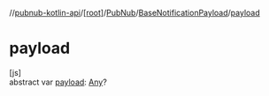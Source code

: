 //[pubnub-kotlin-api](../../../../index.md)/[[root]](../../index.md)/[PubNub](../index.md)/[BaseNotificationPayload](index.md)/[payload](payload.md)

# payload

[js]\
abstract var [payload](payload.md): [Any](https://kotlinlang.org/api/latest/jvm/stdlib/kotlin/-any/index.html)?
